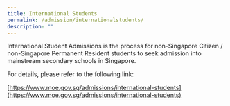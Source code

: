 ```yaml
---
title: International Students
permalink: /admission/internationalstudents/
description: ""
---
```

International Student Admissions is the process for non-Singapore Citizen / non-Singapore Permanent Resident students to seek admission into mainstream secondary schools in Singapore.

For details, please refer to the following link:

[https://www.moe.gov.sg/admissions/international-students](https://www.moe.gov.sg/admissions/international-students)